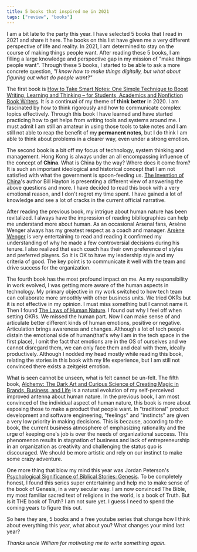 ```yaml
---
title: 5 books that inspired me in 2021
tags: ["review", "books"]
---
```

I am a bit late to the party this year. I have selected 5 books that I read in 2021 and share it here. The books on this list have given me a very different perspective of life and reality. In 2021, I am determined to stay on the course of making things people want. After reading these 5 books, I am filling a large knowledge and perspective gap in my mission of "make things people want". Through these 5 books, I started to be able to ask a more concrete question, *"I know how to make things digitally, but what about figuring out what do people want?"*

The first book is [How to Take Smart Notes: One Simple Technique to Boost Writing, Learning and Thinking – for Students, Academics and Nonfiction Book Writers](https://www.amazon.com/How-Take-Smart-Notes-Nonfiction-ebook/dp/B06WVYW33Y). It is a continual of my theme of **think better** in 2020. I am fascinated by how to think rigorously and how to communicate complex topics effectively. Through this book I have learned and have started practicing how to get helps from writing tools and systems around me. I must admit I am still an amateur in using those tools to take notes and I am still not able to reap the benefit of my **permanent notes**, but I do think I am able to think about problems in a clearer way, even under a strong emotion.

The second book is a bit off my focus of technology, system thinking and management. Hong Kong is always under an all encompassing influence of the concept of **China**. What is China by the way? Where does it come from? It is such an important ideological and historical concept that I am not satisfied with what the government is spoon-feeding us. [The Invention of China](https://www.amazon.com/Invention-China-Bill-Hayton/dp/0300234821)'s author Bill Hayton is presenting a different view of answering the above questions and more. I have decided to read this book with a very emotional reason, and I don't regret my time spent. I have gained a lot of knowledge and see a lot of cracks in the current official narrative.

After reading the previous book, my intrigue about human nature has been revitalized. I always have the impression of reading bibliographies can help me understand more about human. As an occasional Arsenal fans, Arsène Wenger always has my greatest respect as a coach and manager. [Arsène Wenger](https://www.amazon.com/gp/product/B0876Q6S9V/) is very entertaining to read and reading it confirmed my understanding of why he made a few controversial decisions during his tenure. I also realized that each coach has their own preference of styles and preferred players. So it is OK to have my leadership style and my criteria of good. The key point is to communicate it well with the team and drive success for the organization.

The fourth book has the most profound impact on me. As my responsibility in work evolved, I was getting more aware of the human aspects in technology. My primary objective in my work switched to how tech team can collaborate more smoothly with other business units. We tried OKRs but it is not effective in my opinion. I must miss something but I cannot name it. Then I found [The Laws of Human Nature](https://www.amazon.com/Laws-Human-Nature-Robert-Greene-ebook/dp/B07C87SQ53/). I found out why I feel off when setting OKRs. We missed the human part. Now I can make sense of and articulate better different kinds of human emotions, positive or negative. Articulation brings awareness and changes. Although a lot of tech people distain the emotional side of human(that's why I am in the tech space in the first place), I omit the fact that emotions are in the OS of ourselves and we cannot disregard them, we can only face them and deal with them, ideally productively. Although I nodded my head mostly while reading this book, relating the stories in this book with my life experience, but I am still not convinced there exists a zeitgeist emotion.

What is seen cannot be unseen, what is felt cannot be un-felt. The fifth book, [Alchemy: The Dark Art and Curious Science of Creating Magic in Brands, Business, and Life](https://www.amazon.com/Alchemy-Curious-Science-Creating-Business/dp/006238841X) is a natural evolution of my self-perceived improved antenna about human nature. In the previous book, I am most convinced of the individual aspect of human nature, this book is more about exposing those to make a product that people want. In "traditional" product development and software engineering, "feelings" and "instincts" are given a very low priority in making decisions. This is because, according to the book, the current business atmosphere of emphasizing rationality and the urge of keeping one's job is over the needs of organizational success. This phenomenon results in stagnation of business and lack of entrepreneurship in an organization as creativity and challenging the status quo is discouraged. We should be more artistic and rely on our instinct to make some crazy adventure.

One more thing that blow my mind this year was Jordan Peterson's [Psychological Significance of Biblical Stories: Genesis](https://www.youtube.com/playlist?list=PL22J3VaeABQD_IZs7y60I3lUrrFTzkpat). To be completely honest, I found this series super entertaining and help me to make sense of the book of Genesis, in a very secular way. I am now convinced The Bible, my most familiar sacred text of religions in the world, is a book of Truth. But is it THE book of Truth? I am not sure yet. I guess I need to spend the coming years to figure this out.

So here they are, 5 books and a free youtube series that change how I think about everything this year, what about you? What changes your mind last year?

*Thanks uncle William for motivating me to write something again.*